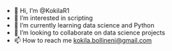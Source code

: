 - 👋 Hi, I’m @KokilaR1
- 👀 I’m interested in scripting
- 🌱 I’m currently learning data science and Python
- 💞️ I’m looking to collaborate on data science projects
- 📫 How to reach me kokila.bollineni@gmail.com

<!---
KokilaR1/KokilaR1 is a ✨ special ✨ repository because its `README.md` (this file) appears on your GitHub profile.
You can click the Preview link to take a look at your changes.
--->
